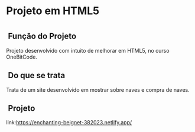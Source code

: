 <h1>Projeto em HTML5<h1> 

 ## &nbsp;Função do Projeto
 Projeto desenvolvido com intuito de melhorar em HTML5, no curso OneBitCode.
  
 ## &nbsp;Do que se trata
  Trata de um site desenvolvido em mostrar sobre naves e compra de naves.
 
 ## &nbsp;Projeto
  link:https://enchanting-beignet-382023.netlify.app/

